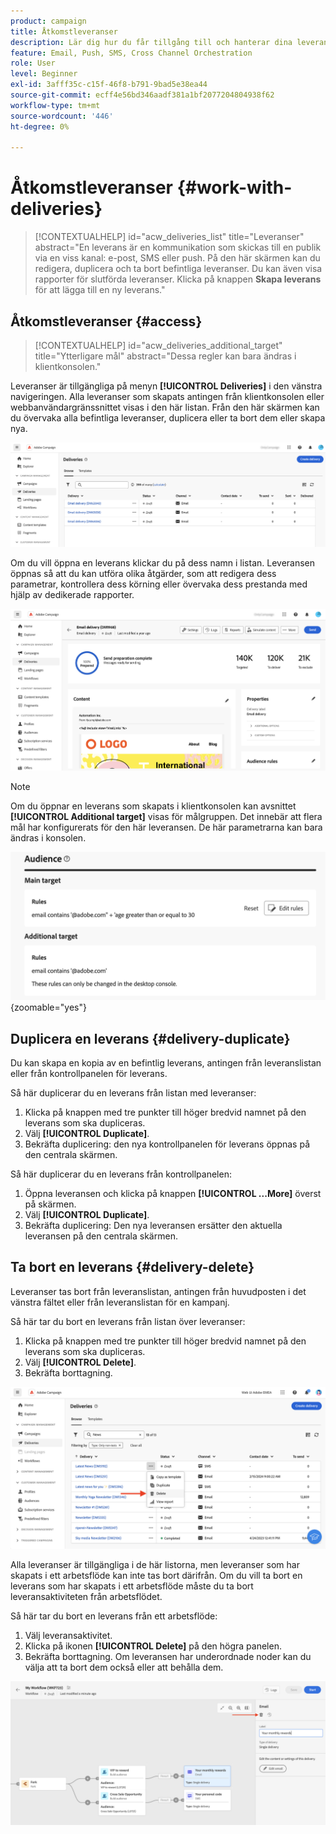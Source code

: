 ```yaml
---
product: campaign
title: Åtkomstleveranser
description: Lär dig hur du får tillgång till och hanterar dina leveranser på Campaign Web
feature: Email, Push, SMS, Cross Channel Orchestration
role: User
level: Beginner
exl-id: 3afff35c-c15f-46f8-b791-9bad5e38ea44
source-git-commit: ecff4e56bd346aadf381a1bf2077204804938f62
workflow-type: tm+mt
source-wordcount: '446'
ht-degree: 0%

---
```


# Åtkomstleveranser {#work-with-deliveries}

>[!CONTEXTUALHELP]
>id="acw_deliveries_list"
>title="Leveranser"
>abstract="En leverans är en kommunikation som skickas till en publik via en viss kanal: e-post, SMS eller push. På den här skärmen kan du redigera, duplicera och ta bort befintliga leveranser. Du kan även visa rapporter för slutförda leveranser. Klicka på knappen **Skapa leverans** för att lägga till en ny leverans."

## Åtkomstleveranser {#access}

>[!CONTEXTUALHELP]
>id="acw_deliveries_additional_target"
>title="Ytterligare mål"
>abstract="Dessa regler kan bara ändras i klientkonsolen."

Leveranser är tillgängliga på menyn **[!UICONTROL Deliveries]** i den vänstra navigeringen. Alla leveranser som skapats antingen från klientkonsolen eller webbanvändargränssnittet visas i den här listan. Från den här skärmen kan du övervaka alla befintliga leveranser, duplicera eller ta bort dem eller skapa nya.

![](assets/deliveries-list.png)

Om du vill öppna en leverans klickar du på dess namn i listan. Leveransen öppnas så att du kan utföra olika åtgärder, som att redigera dess parametrar, kontrollera dess körning eller övervaka dess prestanda med hjälp av dedikerade rapporter.

![](assets/delivery-details.png)

>[!NOTE]
>
>Om du öppnar en leverans som skapats i klientkonsolen kan avsnittet **[!UICONTROL Additional target]** visas för målgruppen. Det innebär att flera mål har konfigurerats för den här leveransen. De här parametrarna kan bara ändras i konsolen.
>
>![](assets/target-warning-audience.png){zoomable="yes"}

## Duplicera en leverans {#delivery-duplicate}

Du kan skapa en kopia av en befintlig leverans, antingen från leveranslistan eller från kontrollpanelen för leverans.

Så här duplicerar du en leverans från listan med leveranser:

1. Klicka på knappen med tre punkter till höger bredvid namnet på den leverans som ska dupliceras.
1. Välj **[!UICONTROL Duplicate]**.
1. Bekräfta duplicering: den nya kontrollpanelen för leverans öppnas på den centrala skärmen.

Så här duplicerar du en leverans från kontrollpanelen:

1. Öppna leveransen och klicka på knappen **[!UICONTROL ...More]** överst på skärmen.
1. Välj **[!UICONTROL Duplicate]**.
1. Bekräfta duplicering: Den nya leveransen ersätter den aktuella leveransen på den centrala skärmen.

## Ta bort en leverans {#delivery-delete}

Leveranser tas bort från leveranslistan, antingen från huvudposten i det vänstra fältet eller från leveranslistan för en kampanj.

Så här tar du bort en leverans från listan över leveranser:

1. Klicka på knappen med tre punkter till höger bredvid namnet på den leverans som ska dupliceras.
1. Välj **[!UICONTROL Delete]**.
1. Bekräfta borttagning.

![Ta bort en leverans från leveranslistan](assets/delete-delivery-from-list.png)

Alla leveranser är tillgängliga i de här listorna, men leveranser som har skapats i ett arbetsflöde kan inte tas bort därifrån. Om du vill ta bort en leverans som har skapats i ett arbetsflöde måste du ta bort leveransaktiviteten från arbetsflödet.

Så här tar du bort en leverans från ett arbetsflöde:

1. Välj leveransaktivitet.
1. Klicka på ikonen **[!UICONTROL Delete]** på den högra panelen.
1. Bekräfta borttagning. Om leveransen har underordnade noder kan du välja att ta bort dem också eller att behålla dem.

![Ta bort en leverans i ett arbetsflöde](assets/delete-delivery-from-wf.png)
